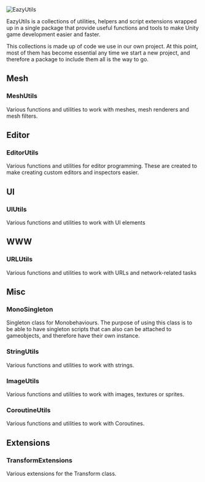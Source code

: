 ![EazyUtils](http://i67.tinypic.com/2jfpy.png)

EazyUtils is a collections of utilities, helpers and script extensions wrapped up in a single package that provide useful functions and tools to make Unity game development easier and faster.

This collections is made up of code we use in our own project. At this point, most of them has become essential any time we start a new project, and therefore a package to include them all is the way to go.

## Mesh
### MeshUtils
Various functions and utilities to work with meshes, mesh renderers and mesh filters.

## Editor
### EditorUtils
Various functions and utilities for editor programming. These are created to make creating custom editors and inspectors easier.

## UI
### UIUtils
Various functions and utilities to work with UI elements

## WWW
### URLUtils
Various functions and utilities to work with URLs and network-related tasks

## Misc
### MonoSingleton
Singleton class for Monobehaviours. The purpose of using this class is to be able to have singleton scripts that can also can be attached to gameobjects, and therefore have their own instance.

### StringUtils
Various functions and utilities to work with strings.

### ImageUtils
Various functions and utilities to work with images, textures or sprites.

### CoroutineUtils
Various functions and utilities to work with Coroutines.

## Extensions
### TransformExtensions
Various extensions for the Transform class.
